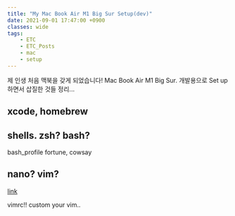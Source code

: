 ```yaml
---
title: "My Mac Book Air M1 Big Sur Setup(dev)"
date: 2021-09-01 17:47:00 +0900
classes: wide
tags:
    - ETC
    - ETC_Posts
    - mac
    - setup
---
```


제 인생 처음 맥북을 갖게 되었습니다! Mac Book Air M1 Big Sur. 개발용으로 Set up하면서 삽질한 것들 정리...

## xcode, homebrew

## shells. zsh? bash?
bash_profile
fortune, cowsay

## nano? vim?
[link](https://www.linux.com/training-tutorials/vim-101-beginners-guide-vim/)

vimrc!! custom your vim..